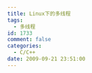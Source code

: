 ```yaml
---
title: Linux下的多线程
tags:
  - 多线程
id: 1733
comment: false
categories:
  - C/C++
date: 2009-09-21 23:51:00
---
```


